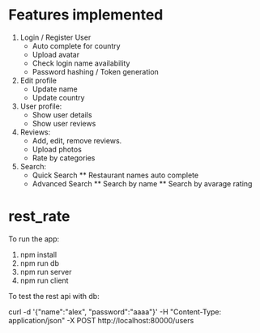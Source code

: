 # Features implemented
1. Login / Register User
   * Auto complete for country
   * Upload avatar
   * Check login name availability
   * Password hashing / Token generation
2. Edit profile
   * Update name
   * Update country
3. User profile:
   * Show user details
   * Show user reviews
4. Reviews:
   * Add, edit, remove reviews.
   * Upload photos
   * Rate by categories
5. Search:
   * Quick Search 
      ** Restaurant names auto complete
   * Advanced Search
      ** Search by name
      ** Search by avarage rating
      


# rest_rate
To run the app:
1. npm install
2. npm run db
3. npm run server
4. npm run client

To test the rest api with db:

curl -d '{"name":"alex", "password":"aaaa"}' -H "Content-Type: application/json" -X POST http://localhost:80000/users



